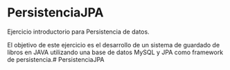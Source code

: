 # PersistenciaJPA
Ejercicio introductorio para Persistencia de datos.

El objetivo de este ejercicio es el desarrollo de un sistema de guardado de libros en JAVA
utilizando una base de datos MySQL y JPA como framework de persistencia.# PersistenciaJPA
